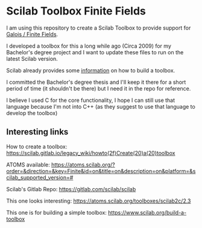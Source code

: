 # Scilab Toolbox Finite Fields

I am using this repository to create a Scilab Toolbox to provide support for [Galois / Finite Fields](https://en.wikipedia.org/wiki/Finite_field).

I developed a toolbox for this a long while ago (Circa 2009) for my Bachelor's degree project and I want to update these files to run on the latest Scilab version.

Scilab already provides some [information](https://www.scilab.org/build-a-toolbox) on how to build a toolbox.

I committed the Bachelor's degree thesis and I'll keep it there for a short period of time (it shouldn't be there) but I need it in the repo for reference.

I believe I used C for the core functionality, I hope I can still use that language because I'm not into C++ (as they suggest to use that language to develop the toolbox)

## Interesting links

How to create a toolbox: https://scilab.gitlab.io/legacy_wiki/howto(2f)Create(20)a(20)toolbox

ATOMS available: https://atoms.scilab.org/?order=&direction=&key=Finite&id=on&title=on&description=on&platform=&scilab_supported_version=#

Scilab's Gitlab Repo: https://gitlab.com/scilab/scilab

This one looks interesting: https://atoms.scilab.org/toolboxes/scilab2c/2.3

This one is for building a simple toolbox: https://www.scilab.org/build-a-toolbox
